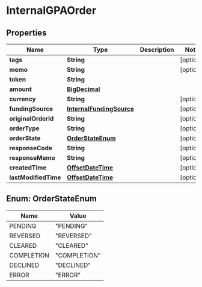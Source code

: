 
# InternalGPAOrder

## Properties
Name | Type | Description | Notes
------------ | ------------- | ------------- | -------------
**tags** | **String** |  |  [optional]
**memo** | **String** |  |  [optional]
**token** | **String** |  | 
**amount** | [**BigDecimal**](BigDecimal.md) |  | 
**currency** | **String** |  |  [optional]
**fundingSource** | [**InternalFundingSource**](InternalFundingSource.md) |  |  [optional]
**originalOrderId** | **String** |  |  [optional]
**orderType** | **String** |  |  [optional]
**orderState** | [**OrderStateEnum**](#OrderStateEnum) |  |  [optional]
**responseCode** | **String** |  |  [optional]
**responseMemo** | **String** |  |  [optional]
**createdTime** | [**OffsetDateTime**](OffsetDateTime.md) |  |  [optional]
**lastModifiedTime** | [**OffsetDateTime**](OffsetDateTime.md) |  |  [optional]


<a name="OrderStateEnum"></a>
## Enum: OrderStateEnum
Name | Value
---- | -----
PENDING | &quot;PENDING&quot;
REVERSED | &quot;REVERSED&quot;
CLEARED | &quot;CLEARED&quot;
COMPLETION | &quot;COMPLETION&quot;
DECLINED | &quot;DECLINED&quot;
ERROR | &quot;ERROR&quot;



